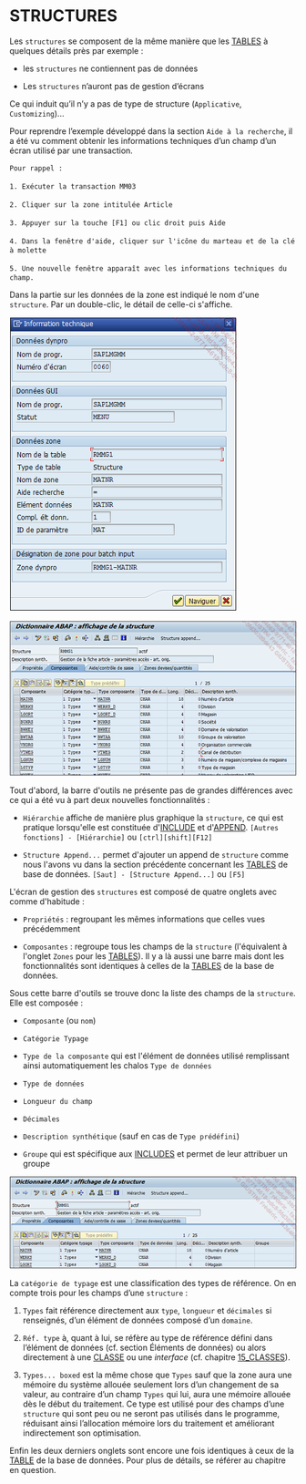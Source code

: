 # **STRUCTURES**

Les `structures` se composent de la même manière que les [TABLES](./01_Tables.md) à quelques détails près par exemple :

- les `structures` ne contiennent pas de données

- Les `structures` n’auront pas de gestion d’écrans

Ce qui induit qu’il n’y a pas de type de structure (`Applicative`, `Customizing`)...

Pour reprendre l’exemple développé dans la section `Aide à la recherche`, il a été vu comment obtenir les informations techniques d’un champ d’un écran utilisé par une transaction.

    Pour rappel :

    1. Exécuter la transaction MM03

    2. Cliquer sur la zone intitulée Article

    3. Appuyer sur la touche [F1] ou clic droit puis Aide

    4. Dans la fenêtre d'aide, cliquer sur l'icône du marteau et de la clé à molette

    5. Une nouvelle fenêtre apparaît avec les informations techniques du champ.

Dans la partie sur les données de la zone est indiqué le nom d'une `structure`. Par un double-clic, le détail de celle-ci s'affiche.

![](../ressources/09_11_01.png)

![](../ressources/09_11_02.png)

Tout d'abord, la barre d'outils ne présente pas de grandes différences avec ce qui a été vu à part deux nouvelles fonctionnalités :

- `Hiérarchie` affiche de manière plus graphique la `structure`, ce qui est pratique lorsqu'elle est constituée d'[INCLUDE](./02_Tables_Include.md) et d'[APPEND](./03_Tables_Append.md). `[Autres fonctions] - [Hiérarchie]` ou `[ctrl][shift][F12]`

- `Structure Append...` permet d'ajouter un append de `structure` comme nous l'avons vu dans la section précédente concernant les [TABLES](./01_Tables.md) de base de données. `[Saut] - [Structure Append...]` ou `[F5]`

L'écran de gestion des `structures` est composé de quatre onglets avec comme d'habitude :

- `Propriétés` : regroupant les mêmes informations que celles vues précédemment

- `Composantes` : regroupe tous les champs de la `structure` (l'équivalent à l'onglet `Zones` pour les [TABLES](./01_Tables.md)). Il y a là aussi une barre mais dont les fonctionnalités sont identiques à celles de la [TABLES](./01_Tables.md) de la base de données.

Sous cette barre d'outils se trouve donc la liste des champs de la `structure`. Elle est composée :

- `Composante` (ou `nom`)

- `Catégorie Typage`

- `Type de la composante` qui est l'élément de données utilisé remplissant ainsi automatiquement les chalos `Type de données`

- `Type de données`

- `Longueur du champ`

- `Décimales`

- `Description synthétique` (sauf en cas de `Type prédéfini`)

- `Groupe` qui est spécifique aux [INCLUDES](./02_Tables_Include.md) et permet de leur attribuer un groupe

![](../ressources/09_11_03.png)

La `catégorie de typage` est une classification des types de référence. On en compte trois pour les champs d’une `structure` :

1. `Types` fait référence directement aux `type`, `longueur` et `décimales` si renseignés, d’un élément de données composé d’un `domaine`.

2. `Réf. type` à, quant à lui, se réfère au type de référence défini dans l’élément de données (cf. section Éléments de données) ou alors directement à une [CLASSE](../14_Classes/README.md) ou une _interface_ (cf. chapitre [15_CLASSES]()).

3. `Types... boxed` est la même chose que `Types` sauf que la zone aura une mémoire du système allouée seulement lors d’un changement de sa valeur, au contraire d’un champ `Types` qui lui, aura une mémoire allouée dès le début du traitement. Ce type est utilisé pour des champs d’une `structure` qui sont peu ou ne seront pas utilisés dans le programme, réduisant ainsi l’allocation mémoire lors du traitement et améliorant indirectement son optimisation.

Enfin les deux derniers onglets sont encore une fois identiques à ceux de la [TABLE](./01_Tables.md) de la base de données. Pour plus de détails, se référer au chapitre en question.

